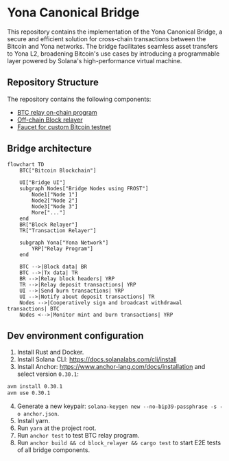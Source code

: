 # Yona Canonical Bridge

This repository contains the implementation of the Yona Canonical Bridge, a secure and efficient solution for
cross-chain transactions between the Bitcoin and Yona networks. The bridge facilitates seamless asset transfers to Yona
L2, broadening Bitcoin's use cases by introducing a programmable layer powered by Solana's high-performance
virtual machine.

## Repository Structure

The repository contains the following components:

- [BTC relay on-chain program](programs/btc-relay)
- [Off-chain Block relayer](block_relayer)
- [Faucet for custom Bitcoin testnet](btc_faucet)

## Bridge architecture

```mermaid
flowchart TD
    BTC["Bitcoin Blockchain"]
    
    UI["Bridge UI"]
    subgraph Nodes["Bridge Nodes using FROST"]
        Node1["Node 1"]
        Node2["Node 2"]
        Node3["Node 3"]
        More["..."]
    end
    BR["Block Relayer"]
    TR["Transaction Relayer"]

    subgraph Yona["Yona Network"]
        YRP["Relay Program"]
    end

    BTC -->|Block data| BR
    BTC -->|Tx data| TR
    BR -->|Relay block headers| YRP
    TR -->|Relay deposit transactions| YRP
    UI -->|Send burn transactions| YRP
    UI -->|Notify about deposit transactions| TR
    Nodes -->|Cooperatively sign and broadcast withdrawal transactions| BTC
    Nodes <-->|Monitor mint and burn transactions| YRP
```

## Dev environment configuration

1. Install Rust and Docker.
2. Install Solana CLI: https://docs.solanalabs.com/cli/install
3. Install Anchor: https://www.anchor-lang.com/docs/installation and select version `0.30.1`:

```bash
avm install 0.30.1
avm use 0.30.1
```

4. Generate a new keypair: `solana-keygen new --no-bip39-passphrase -s -o anchor.json`.
5. Install yarn.
6. Run `yarn` at the project root.
7. Run `anchor test` to test BTC relay program.
8. Run `anchor build && cd block_relayer && cargo test` to start E2E tests of all bridge components.